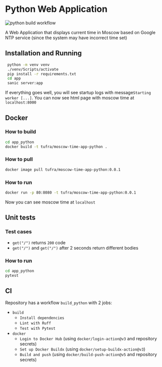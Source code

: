 # Python Web Application

![python build workflow](https://github.com/Tufra/S24-core-course-labs/actions/workflows/build_python.yaml/badge.svg)

A Web Application that displays current time in Moscow based on Google NTP service (since the system may have incorrect time set)

## Installation and Running

```bash
 python -m venv venv
 ./venv/Scripts/activate
 pip install -r requirements.txt
 cd app
 sanic server:app
```

If everything goes well, you will see startup logs with message`Starting worker [...]`. You can now see html page with moscow time at `localhost:8000`

## Docker

### How to build

```bash
cd app_python
docker build -t tufra/moscow-time-app-python .
```

### How to pull

```bash
docker image pull tufra/moscow-time-app-python:0.0.1
```

### How to run

```bash
docker run -p 80:8080 -t tufra/moscow-time-app-python:0.0.1
```

Now you can see moscow time at `localhost`

## Unit tests

### Test cases

- `get("/")` returns `200` code
- `get("/")` and `get("/")` after 2 seconds return different bodies

### How to run

```bash
cd app_python
pytest
```

## CI

Repository has a workflow `build_python` with 2 jobs:

- `build`
    - `Install dependencies`
    - `Lint with Ruff`
    - `Test with Pytest`
- `docker`
  - `Login to Docker Hub` (using `docker/login-action@v3` and repository secrets)
  - `Set up Docker Buildx` (using `docker/setup-buildx-action@v3`)
  - `Build and push` (using `docker/build-push-action@v5` and repository secrets)